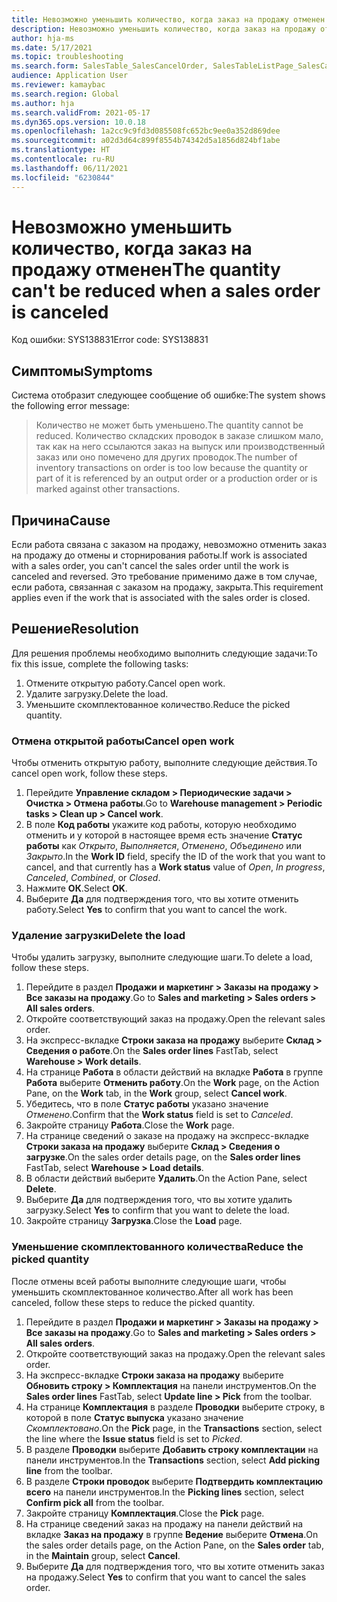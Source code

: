 ```yaml
---
title: Невозможно уменьшить количество, когда заказ на продажу отменен
description: Невозможно уменьшить количество, когда заказ на продажу отменен.
author: hja-ms
ms.date: 5/17/2021
ms.topic: troubleshooting
ms.search.form: SalesTable_SalesCancelOrder, SalesTableListPage_SalesCancelOrder
audience: Application User
ms.reviewer: kamaybac
ms.search.region: Global
ms.author: hja
ms.search.validFrom: 2021-05-17
ms.dyn365.ops.version: 10.0.18
ms.openlocfilehash: 1a2cc9c9fd3d085508fc652bc9ee0a352d869dee
ms.sourcegitcommit: a02d3d64c899f8554b74342d5a1856d824bf1abe
ms.translationtype: HT
ms.contentlocale: ru-RU
ms.lasthandoff: 06/11/2021
ms.locfileid: "6230844"
---
```

# <a name="the-quantity-cant-be-reduced-when-a-sales-order-is-canceled"></a><span data-ttu-id="da7d4-103">Невозможно уменьшить количество, когда заказ на продажу отменен</span><span class="sxs-lookup"><span data-stu-id="da7d4-103">The quantity can't be reduced when a sales order is canceled</span></span>

<span data-ttu-id="da7d4-104">Код ошибки: SYS138831</span><span class="sxs-lookup"><span data-stu-id="da7d4-104">Error code: SYS138831</span></span>

## <a name="symptoms"></a><span data-ttu-id="da7d4-105">Симптомы</span><span class="sxs-lookup"><span data-stu-id="da7d4-105">Symptoms</span></span>

<span data-ttu-id="da7d4-106">Система отобразит следующее сообщение об ошибке:</span><span class="sxs-lookup"><span data-stu-id="da7d4-106">The system shows the following error message:</span></span>

> <span data-ttu-id="da7d4-107">Количество не может быть уменьшено.</span><span class="sxs-lookup"><span data-stu-id="da7d4-107">The quantity cannot be reduced.</span></span> <span data-ttu-id="da7d4-108">Количество складских проводок в заказе слишком мало, так как на него ссылаются заказ на выпуск или производственный заказ или оно помечено для других проводок.</span><span class="sxs-lookup"><span data-stu-id="da7d4-108">The number of inventory transactions on order is too low because the quantity or part of it is referenced by an output order or a production order or is marked against other transactions.</span></span>

## <a name="cause"></a><span data-ttu-id="da7d4-109">Причина</span><span class="sxs-lookup"><span data-stu-id="da7d4-109">Cause</span></span>

<span data-ttu-id="da7d4-110">Если работа связана с заказом на продажу, невозможно отменить заказ на продажу до отмены и сторнирования работы.</span><span class="sxs-lookup"><span data-stu-id="da7d4-110">If work is associated with a sales order, you can't cancel the sales order until the work is canceled and reversed.</span></span> <span data-ttu-id="da7d4-111">Это требование применимо даже в том случае, если работа, связанная с заказом на продажу, закрыта.</span><span class="sxs-lookup"><span data-stu-id="da7d4-111">This requirement applies even if the work that is associated with the sales order is closed.</span></span>

## <a name="resolution"></a><span data-ttu-id="da7d4-112">Решение</span><span class="sxs-lookup"><span data-stu-id="da7d4-112">Resolution</span></span>

<span data-ttu-id="da7d4-113">Для решения проблемы необходимо выполнить следующие задачи:</span><span class="sxs-lookup"><span data-stu-id="da7d4-113">To fix this issue, complete the following tasks:</span></span>

1. <span data-ttu-id="da7d4-114">Отмените открытую работу.</span><span class="sxs-lookup"><span data-stu-id="da7d4-114">Cancel open work.</span></span>
1. <span data-ttu-id="da7d4-115">Удалите загрузку.</span><span class="sxs-lookup"><span data-stu-id="da7d4-115">Delete the load.</span></span>
1. <span data-ttu-id="da7d4-116">Уменьшите скомплектованное количество.</span><span class="sxs-lookup"><span data-stu-id="da7d4-116">Reduce the picked quantity.</span></span>

### <a name="cancel-open-work"></a><span data-ttu-id="da7d4-117">Отмена открытой работы</span><span class="sxs-lookup"><span data-stu-id="da7d4-117">Cancel open work</span></span>

<span data-ttu-id="da7d4-118">Чтобы отменить открытую работу, выполните следующие действия.</span><span class="sxs-lookup"><span data-stu-id="da7d4-118">To cancel open work, follow these steps.</span></span>

1. <span data-ttu-id="da7d4-119">Перейдите **Управление складом \> Периодические задачи \> Очистка \> Отмена работы**.</span><span class="sxs-lookup"><span data-stu-id="da7d4-119">Go to **Warehouse management \> Periodic tasks \> Clean up \> Cancel work**.</span></span>
1. <span data-ttu-id="da7d4-120">В поле **Код работы** укажите код работы, которую необходимо отменить и у которой в настоящее время есть значение **Статус работы** как *Открыто*, *Выполняется*, *Отменено*, *Объединено* или *Закрыто*.</span><span class="sxs-lookup"><span data-stu-id="da7d4-120">In the **Work ID** field, specify the ID of the work that you want to cancel, and that currently has a **Work status** value of *Open*, *In progress*, *Canceled*, *Combined*, or *Closed*.</span></span>
1. <span data-ttu-id="da7d4-121">Нажмите **ОК**.</span><span class="sxs-lookup"><span data-stu-id="da7d4-121">Select **OK**.</span></span>
1. <span data-ttu-id="da7d4-122">Выберите **Да** для подтверждения того, что вы хотите отменить работу.</span><span class="sxs-lookup"><span data-stu-id="da7d4-122">Select **Yes** to confirm that you want to cancel the work.</span></span>

### <a name="delete-the-load"></a><span data-ttu-id="da7d4-123">Удаление загрузки</span><span class="sxs-lookup"><span data-stu-id="da7d4-123">Delete the load</span></span>

<span data-ttu-id="da7d4-124">Чтобы удалить загрузку, выполните следующие шаги.</span><span class="sxs-lookup"><span data-stu-id="da7d4-124">To delete a load, follow these steps.</span></span>

1. <span data-ttu-id="da7d4-125">Перейдите в раздел **Продажи и маркетинг \> Заказы на продажу \> Все заказы на продажу**.</span><span class="sxs-lookup"><span data-stu-id="da7d4-125">Go to **Sales and marketing \> Sales orders \> All sales orders**.</span></span>
1. <span data-ttu-id="da7d4-126">Откройте соответствующий заказ на продажу.</span><span class="sxs-lookup"><span data-stu-id="da7d4-126">Open the relevant sales order.</span></span>
1. <span data-ttu-id="da7d4-127">На экспресс-вкладке **Строки заказа на продажу** выберите **Склад \> Сведения о работе**.</span><span class="sxs-lookup"><span data-stu-id="da7d4-127">On the **Sales order lines** FastTab, select **Warehouse \> Work details**.</span></span>
1. <span data-ttu-id="da7d4-128">На странице **Работа** в области действий на вкладке **Работа** в группе **Работа** выберите **Отменить работу**.</span><span class="sxs-lookup"><span data-stu-id="da7d4-128">On the **Work** page, on the Action Pane, on the **Work** tab, in the **Work** group, select **Cancel work**.</span></span>
1. <span data-ttu-id="da7d4-129">Убедитесь, что в поле **Статус работы** указано значение *Отменено*.</span><span class="sxs-lookup"><span data-stu-id="da7d4-129">Confirm that the **Work status** field is set to *Canceled*.</span></span>
1. <span data-ttu-id="da7d4-130">Закройте страницу **Работа**.</span><span class="sxs-lookup"><span data-stu-id="da7d4-130">Close the **Work** page.</span></span>
1. <span data-ttu-id="da7d4-131">На странице сведений о заказе на продажу на экспресс-вкладке **Строки заказа на продажу** выберите **Склад \> Сведения о загрузке**.</span><span class="sxs-lookup"><span data-stu-id="da7d4-131">On the sales order details page, on the **Sales order lines** FastTab, select **Warehouse \> Load details**.</span></span>
1. <span data-ttu-id="da7d4-132">В области действий выберите **Удалить**.</span><span class="sxs-lookup"><span data-stu-id="da7d4-132">On the Action Pane, select **Delete**.</span></span>
1. <span data-ttu-id="da7d4-133">Выберите **Да** для подтверждения того, что вы хотите удалить загрузку.</span><span class="sxs-lookup"><span data-stu-id="da7d4-133">Select **Yes** to confirm that you want to delete the load.</span></span>
1. <span data-ttu-id="da7d4-134">Закройте страницу **Загрузка**.</span><span class="sxs-lookup"><span data-stu-id="da7d4-134">Close the **Load** page.</span></span>

### <a name="reduce-the-picked-quantity"></a><span data-ttu-id="da7d4-135">Уменьшение скомплектованного количества</span><span class="sxs-lookup"><span data-stu-id="da7d4-135">Reduce the picked quantity</span></span>

<span data-ttu-id="da7d4-136">После отмены всей работы выполните следующие шаги, чтобы уменьшить скомплектованное количество.</span><span class="sxs-lookup"><span data-stu-id="da7d4-136">After all work has been canceled, follow these steps to reduce the picked quantity.</span></span>

1. <span data-ttu-id="da7d4-137">Перейдите в раздел **Продажи и маркетинг \> Заказы на продажу \> Все заказы на продажу**.</span><span class="sxs-lookup"><span data-stu-id="da7d4-137">Go to **Sales and marketing \> Sales orders \> All sales orders**.</span></span>
1. <span data-ttu-id="da7d4-138">Откройте соответствующий заказ на продажу.</span><span class="sxs-lookup"><span data-stu-id="da7d4-138">Open the relevant sales order.</span></span>
1. <span data-ttu-id="da7d4-139">На экспресс-вкладке **Строки заказа на продажу** выберите **Обновить строку \> Комплектация** на панели инструментов.</span><span class="sxs-lookup"><span data-stu-id="da7d4-139">On the **Sales order lines** FastTab, select **Update line \> Pick** from the toolbar.</span></span>
1. <span data-ttu-id="da7d4-140">На странице **Комплектация** в разделе **Проводки** выберите строку, в которой в поле **Статус выпуска** указано значение *Скомплектовано*.</span><span class="sxs-lookup"><span data-stu-id="da7d4-140">On the **Pick** page, in the **Transactions** section, select the line where the **Issue status** field is set to *Picked*.</span></span>
1. <span data-ttu-id="da7d4-141">В разделе **Проводки** выберите **Добавить строку комплектации** на панели инструментов.</span><span class="sxs-lookup"><span data-stu-id="da7d4-141">In the **Transactions** section, select **Add picking line** from the toolbar.</span></span>
1. <span data-ttu-id="da7d4-142">В разделе **Строки проводок** выберите **Подтвердить комплектацию всего** на панели инструментов.</span><span class="sxs-lookup"><span data-stu-id="da7d4-142">In the **Picking lines** section, select **Confirm pick all** from the toolbar.</span></span>
1. <span data-ttu-id="da7d4-143">Закройте страницу **Комплектация**.</span><span class="sxs-lookup"><span data-stu-id="da7d4-143">Close the **Pick** page.</span></span>
1. <span data-ttu-id="da7d4-144">На странице сведений заказ на продажу на панели действий на вкладке **Заказ на продажу** в группе **Ведение** выберите **Отмена**.</span><span class="sxs-lookup"><span data-stu-id="da7d4-144">On the sales order details page, on the Action Pane, on the **Sales order** tab, in the **Maintain** group, select **Cancel**.</span></span>
1. <span data-ttu-id="da7d4-145">Выберите **Да** для подтверждения того, что вы хотите отменить заказ на продажу.</span><span class="sxs-lookup"><span data-stu-id="da7d4-145">Select **Yes** to confirm that you want to cancel the sales order.</span></span>
